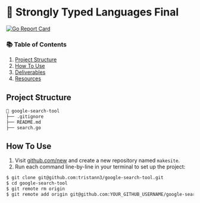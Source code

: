 # 🔗 Strongly Typed Languages Final

[![Go Report Card](https://goreportcard.com/badge/github.com/tristann3/makesite)](https://goreportcard.com/report/github.com/tristann3/google-search-tool)


### 📚 Table of Contents

1. [Project Structure](#project-structure)
2. [How To Use](#how-to-use)
3. [Deliverables](#deliverables)
4. [Resources](#resources)

## Project Structure

```bash
📂 google-search-tool
├── .gitignore
├── README.md
├── search.go
```

## How To Use

1. Visit [github.com/new](https://github.com/new) and create a new repository named `makesite`.
2. Run each command line-by-line in your terminal to set up the project:

```bash
$ git clone git@github.com:tristann3/google-search-tool.git
$ cd google-search-tool
$ git remote rm origin
$ git remote add origin git@github.com:YOUR_GITHUB_USERNAME/google-search-tool.git
```